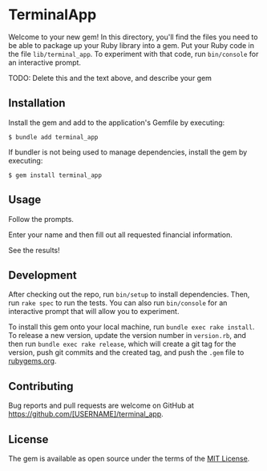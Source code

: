 # TerminalApp

Welcome to your new gem! In this directory, you'll find the files you need to be able to package up your Ruby library into a gem. Put your Ruby code in the file `lib/terminal_app`. To experiment with that code, run `bin/console` for an interactive prompt.

TODO: Delete this and the text above, and describe your gem

## Installation

Install the gem and add to the application's Gemfile by executing:

    $ bundle add terminal_app

If bundler is not being used to manage dependencies, install the gem by executing:

    $ gem install terminal_app

## Usage

Follow the prompts.

Enter your name and then fill out all requested financial information.

See the results!

## Development

After checking out the repo, run `bin/setup` to install dependencies. Then, run `rake spec` to run the tests. You can also run `bin/console` for an interactive prompt that will allow you to experiment.

To install this gem onto your local machine, run `bundle exec rake install`. To release a new version, update the version number in `version.rb`, and then run `bundle exec rake release`, which will create a git tag for the version, push git commits and the created tag, and push the `.gem` file to [rubygems.org](https://rubygems.org).

## Contributing

Bug reports and pull requests are welcome on GitHub at https://github.com/[USERNAME]/terminal_app.

## License

The gem is available as open source under the terms of the [MIT License](https://opensource.org/licenses/MIT).
